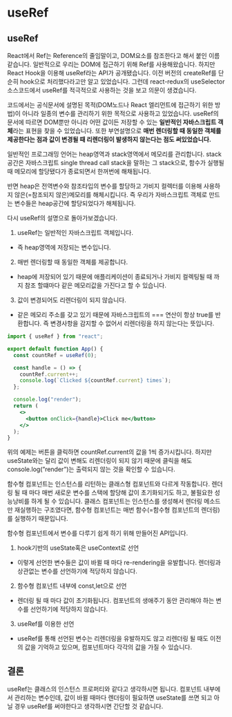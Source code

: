 # useRef
## useRef

React에서 Ref는 Reference의 줄임말이고, DOM요소를 참조한다고 해서 붙인 이름 같습니다. 일반적으로 우리는 DOM에 접근하기 위해 Ref를 사용해왔습니다. 하지만 React Hook을 이용해 useRef라는 API가 공개됐습니다. 이전 버전의 createRef를 단순히 hook으로 처리했다라고만 알고 있었습니다. 그런데 react-redux의 useSelector소스코드에서 useRef를 적극적으로 사용하는 것을 보고 의문이 생겼습니다.

코드에서는 공식문서에 설명된 목적(DOM노드나 React 엘리먼트에 접근하기 위한 방법)이 아니라 일종의 변수를 관리하기 위한 목적으로 사용하고 있었습니다. useRef의 문서에 따르면 DOM뿐만 아니라 어떤 값이든 저장할 수 있는 **일반적인 자바스크립트 객체**라는 표현을 찾을 수 있었습니다. 또한 부연설명으로 **매번 렌더링할 때 동일한 객체를 제공한다는 점과 값이 변경될 때 리렌더링이 발생하지 않는다는 점도 써있었습니다.**

일반적인 프로그래밍 언어는 heap영역과 stack영역에서 메모리를 관리합니다. stack공간은 자바스크립트 single thread call stack을 말하는 그 stack으로, 함수가 실행될 때 메모리에 할당됐다가 종료되면서 한꺼번에 해채됩니다.

반면 heap은 전역변수와 참조타입의 변수를 할당하고 가비지 컬렉터를 이용해 사용하지 않은(=참조되지 않은)메모리를 해체시킵니다. 즉 우리가 자바스크립트 객체로 만드는 변수들은 heap공간에 할당되었다가 해체됩니다.

다시 useRef의 설명으로 돌아가보겠습니다.

1. useRef는 일반적인 자바스크립트 객체입니다.

- 즉 heap영역에 저장되는 변수입니다.

2. 매번 렌더링할 때 동일한 객체를 제공합니다.

- heap에 저장되어 있기 때문에 애플리케이션이 종료되거나 가비지 컬렉팅될 때 까지 참조 할떄마다 같은 메모리값을 가진다고 할 수 있습니다.

3. 값이 변경되어도 리렌더링이 되지 않습니다.

- 같은 메모리 주소를 갖고 있기 때문에 자바스크립트의 === 연산이 항상 true를 반환합니다. 즉 변경사항을 감지할 수 없어서 리렌더링을 하지 않는다는 뜻입니다.

```jsx
import { useRef } from "react";

export default function App() {
  const countRef = useRef(0);

  const handle = () => {
    countRef.current++;
    console.log(`Clicked ${countRef.current} times`);
  };

  console.log("render");
  return (
    <>
      <button onClick={handle}>Click me</button>
    </>
  );
}
```

위의 예제는 버튼을 클릭하면 countRef.current의 값을 1씩 증가시킵니다. 하지만 useState와는 달리 값이 변해도 리렌더링이 되지 않기 때문에 클릭을 해도 console.log(”render”)는 출력되지 않는 것을 확인할 수 있습니다. 

함수형 컴포넌트는 인스턴스를 리턴하는 클래스형 컴포넌트와 다르게 작동합니다. 렌더링 될 때 마다 매번 새로운 변수를 스택에 할당해 값이 초기화되기도 하고, 불필요한 성능낭비를 하게 될 수 있습니다. 클래스 컴포넌트는 인스턴스를 생성해서 렌더링 메소드만 재실행하는 구조였다면, 함수형 컴포넌트는 매번 함수(=함수형 컴포넌트의 렌더링)를 실행하기 때문입니다.

함수형 컴포넌트에서 변수를 다루기 쉽게 하기 위해 만들어진 API입니다. 

1. hook기반의 useState혹은 useContext로 선언
- 이렇게 선언한 변수들은 값이 바뀔 때 마다 re-rendering을 유발합니다. 렌더링과 상관없는 변수를 선언하기에 적당하지 않습니다.
2. 함수형 컴포넌트 내부에 const,let으로 선언
- 렌더링 될 때 마다 값이 초기화됩니다. 컴포넌트의 생애주기 동안 관리해야 하는 변수를 선언하기에 적당하지 않습니다.
3. useRef를 이용한 선언
- useRef를 통해 선언된 변수는 리렌더링을 유발하지도 않고 리렌더링 될 때도 이전의 값을 기억하고 있으며, 컴포넌트마다 각각의 값을 가질 수 있습니다.

## 결론

useRef는 클래스의 인스턴스 프로퍼티와 같다고 생각하시면 됩니다. 컴포넌트 내부에서 관리하는 변수인데, 값이 바뀔 때마다 렌더링이 필요하면 useState를 쓰면 되고 아닐 경우 useRef를 써야한다고 생각하시면 간단할 것 같습니다.
